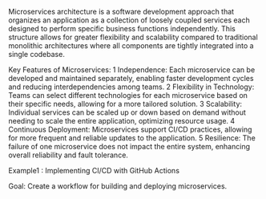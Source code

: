 Microservices architecture is a software development approach that organizes an application as a collection of loosely coupled services
each designed to perform specific business functions independently.
This structure allows for greater flexibility and scalability compared to traditional monolithic architectures
where all components are tightly integrated into a single codebase.

Key Features of Microservices:
1 Independence: Each microservice can be developed and maintained separately, enabling faster development cycles and reducing interdependencies among teams.
2 Flexibility in Technology: Teams can select different technologies for each microservice based on their specific needs, allowing for a more tailored solution.
3 Scalability: Individual services can be scaled up or down based on demand without needing to scale the entire application, optimizing resource usage.
4 Continuous Deployment: Microservices support CI/CD practices, allowing for more frequent and reliable updates to the application.
5 Resilience: The failure of one microservice does not impact the entire system, enhancing overall reliability and fault tolerance.


Example1 : Implementing CI/CD with GitHub Actions

Goal: Create a workflow for building and deploying microservices.

